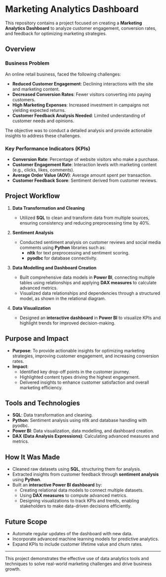 # Marketing Analytics Dashboard

This repository contains a project focused on creating a **Marketing Analytics Dashboard** to analyze customer engagement, conversion rates, and feedback for optimizing marketing strategies. 

## Overview

### Business Problem
An online retail business, faced the following challenges:

- **Reduced Customer Engagement**: Declining interactions with the site and marketing content.
- **Decreased Conversion Rates**: Fewer visitors converting into paying customers.
- **High Marketing Expenses**: Increased investment in campaigns not yielding expected returns.
- **Customer Feedback Analysis Needed**: Limited understanding of customer needs and opinions.

The objective was to conduct a detailed analysis and provide actionable insights to address these challenges.

### Key Performance Indicators (KPIs)
- **Conversion Rate**: Percentage of website visitors who make a purchase.
- **Customer Engagement Rate**: Interaction levels with marketing content (e.g., clicks, likes, comments).
- **Average Order Value (AOV)**: Average amount spent per transaction.
- **Customer Feedback Score**: Sentiment derived from customer reviews.

## Project Workflow

1. **Data Transformation and Cleaning**
   - Utilized **SQL** to clean and transform data from multiple sources, ensuring consistency and reducing preprocessing time by 40%.

2. **Sentiment Analysis**
   - Conducted sentiment analysis on customer reviews and social media comments using **Python** libraries such as:
     - **nltk** for text preprocessing and sentiment scoring.
     - **pyodbc** for database connectivity.

3. **Data Modelling and Dashboard Creation**
   - Built comprehensive data models in **Power BI**, connecting multiple tables using relationships and applying **DAX measures** to calculate advanced metrics.
   - Visualized data relationships and dependencies through a structured model, as shown in the relational diagram.

4. **Data Visualization**
   - Designed an **interactive dashboard** in **Power BI** to visualize KPIs and highlight trends for improved decision-making.

## Purpose and Impact

- **Purpose**: To provide actionable insights for optimizing marketing strategies, improving customer engagement, and increasing conversion rates.
- **Impact**:
  - Identified key drop-off points in the customer journey.
  - Highlighted content types driving the highest engagement.
  - Delivered insights to enhance customer satisfaction and overall marketing efficiency.

## Tools and Technologies

- **SQL**: Data transformation and cleaning.
- **Python**: Sentiment analysis using nltk and database handling with pyodbc.
- **Power BI**: Data visualization, data modelling, and dashboard creation.
- **DAX (Data Analysis Expressions)**: Calculating advanced measures and metrics.

## How It Was Made

- Cleaned raw datasets using **SQL**, structuring them for analysis.
- Extracted insights from customer feedback through **sentiment analysis** using **Python**.
- Built an **interactive Power BI dashboard** by:
  - Creating relational data models to connect multiple datasets.
  - Using **DAX measures** to compute advanced metrics.
  - Designing visualizations to track KPIs and trends, enabling stakeholders to make data-driven decisions efficiently.

## Future Scope

- Automate regular updates of the dashboard with new data.
- Incorporate advanced machine learning models for predictive analytics.
- Expand KPIs to include customer lifetime value and churn rates.

---

This project demonstrates the effective use of data analytics tools and techniques to solve real-world marketing challenges and drive business growth.


